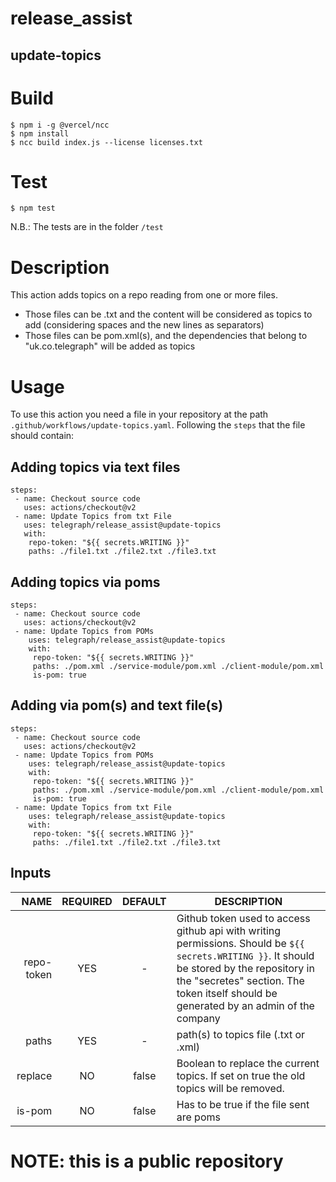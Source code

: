# release_assist
## update-topics

# Build
```
$ npm i -g @vercel/ncc
$ npm install
$ ncc build index.js --license licenses.txt
```

# Test
```
$ npm test
```
N.B.: The tests are in the folder `/test`

# Description

This action adds topics on a repo reading from one or more files.
- Those files can be .txt and the content will be considered as topics to add (considering spaces and the new lines as separators)
- Those files can be pom.xml(s), and the dependencies that belong to "uk.co.telegraph" will be added as topics

# Usage
To use this action you need a file in your repository at the path `.github/workflows/update-topics.yaml`. Following the `steps` that the file should contain:

## Adding topics via text files 
```
steps:
 - name: Checkout source code
   uses: actions/checkout@v2
 - name: Update Topics from txt File
   uses: telegraph/release_assist@update-topics
   with:
    repo-token: "${{ secrets.WRITING }}"
    paths: ./file1.txt ./file2.txt ./file3.txt
```

## Adding topics via poms
```
steps:
 - name: Checkout source code
   uses: actions/checkout@v2
 - name: Update Topics from POMs
    uses: telegraph/release_assist@update-topics
    with:
     repo-token: "${{ secrets.WRITING }}"
     paths: ./pom.xml ./service-module/pom.xml ./client-module/pom.xml
     is-pom: true
```

## Adding via pom(s) and text file(s)
```
steps:
 - name: Checkout source code
   uses: actions/checkout@v2
 - name: Update Topics from POMs
    uses: telegraph/release_assist@update-topics
    with:
     repo-token: "${{ secrets.WRITING }}"
     paths: ./pom.xml ./service-module/pom.xml ./client-module/pom.xml
     is-pom: true
 - name: Update Topics from txt File
    uses: telegraph/release_assist@update-topics
    with:
     repo-token: "${{ secrets.WRITING }}"
     paths: ./file1.txt ./file2.txt ./file3.txt
```

## Inputs

| NAME | REQUIRED | DEFAULT | DESCRIPTION
| ---: | :---: | :---: | ---
| repo-token | YES | - | Github token used to access github api with writing permissions. Should be `${{ secrets.WRITING }}`. It should be stored by the repository in the "secretes" section. The token itself should be generated by an admin of the company
| paths | YES | - | path(s) to topics file (.txt or .xml)
| replace | NO | false | Boolean to replace the current topics. If set on true the old topics will be removed.
| is-pom | NO | false | Has to be true if the file sent are poms

# NOTE: this is a public repository
